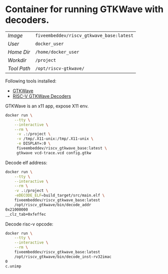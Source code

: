 # Container for running GTKWave with decoders.

|       |                                         |
|-------|-----------------------------------------|
|*Image*| `fiveembeddev/riscv_gtkwave_base:latest`|
|*User*| `docker_user`|
|*Home Dir*| `/home/docker_user`|
|*Workdir*| `/project`|
|*Tool Path*| `/opt/riscv-gtkwave/`|

Following tools installed:
- [GTKWave](https://gtkwave.sourceforge.net/)
- [RISC-V GTKWave Decoders](https://github.com/five-embeddev/riscv-gtkwave)

GTKWave is an x11 app, expose X11 env.

```bash
docker run \
    --tty \
    --interactive \
    --rm \
     -v .:/project \
     -v /tmp/.X11-unix:/tmp/.X11-unix \
     -e DISPLAY=:0 \
     fiveembeddev/riscv_gtkwave_base:latest \
     gtkwave vcd-trace.vcd config.gtkw
```

Decode elf address:

``` bash
docker run \
    --tty \
    --interactive \
    --rm \
    -v .:/project \
    -eDECODE_ELF=build_target/src/main.elf \ 
    fiveembeddev/riscv_gtkwave_base:latest
    /opt/riscv_gtkwave/bin/decode_addr
0x21000000
__clz_tab+0xfeffec
```


Decode risc-v opcode:

``` bash
docker run \
    --tty \
    --interactive \
    --rm \
    fiveembeddev/riscv_gtkwave_base:latest
    /opt/riscv_gtkwave/bin/decode_inst-rv32imac
0
c.unimp
```

